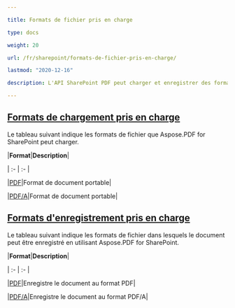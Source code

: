 ```yaml
---

title: Formats de fichier pris en charge

type: docs

weight: 20

url: /fr/sharepoint/formats-de-fichier-pris-en-charge/

lastmod: "2020-12-16"

description: L'API SharePoint PDF peut charger et enregistrer des formats de fichier qui incluent PDF et PDF/A.

---
```




## <ins>**Formats de chargement pris en charge**

Le tableau suivant indique les formats de fichier que Aspose.PDF for SharePoint peut charger.



|**Format**|**Description**|

| :- | :- |

|[PDF](https://docs.fileformat.com/pdf/)|Format de document portable|

|[PDF/A](https://docs.fileformat.com/pdf/a/)|Format de document portable|

## <ins>**Formats d'enregistrement pris en charge**

Le tableau suivant indique les formats de fichier dans lesquels le document peut être enregistré en utilisant Aspose.PDF for SharePoint. 



|**Format**|**Description**|

| :- | :- |

|[PDF](https://docs.fileformat.com/pdf/)|Enregistre le document au format PDF|

|[PDF/A](https://docs.fileformat.com/pdf/a/)|Enregistre le document au format PDF/A|
